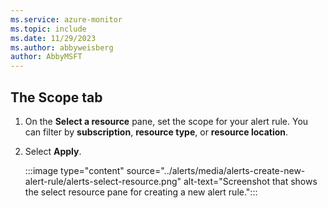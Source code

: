```yaml
---
ms.service: azure-monitor
ms.topic: include
ms.date: 11/29/2023
ms.author: abbyweisberg
author: AbbyMSFT
---
```


## The Scope tab

1. On the **Select a resource** pane, set the scope for your alert rule. You can filter by **subscription**, **resource type**, or **resource location**.
1. Select **Apply**.

    :::image type="content" source="../alerts/media/alerts-create-new-alert-rule/alerts-select-resource.png" alt-text="Screenshot that shows the select resource pane for creating a new alert rule.":::
